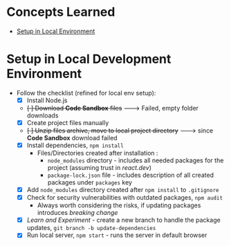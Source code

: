 # Concepts Learned
- [Setup in Local Environment](#setup-in-local-development-environment)


# Setup in Local Development Environment
- Follow the checklist (refined for local env setup):
    - [X] Install Node.js
    - <s>[ ] Download **Code Sandbox** files</s> ---> Failed, empty folder downloads
    - [X] Create project files manually
    - <s>[ ] Unzip files archive, move to local project directory</s> ---> since **Code Sandbox** download failed
    - [X] Install dependencies, `npm install`
        - Files/Directories created after installation : 
            - `node_modules` directory - includes all needed packages for the project (assuming trust in *react.dev*)
            - `package-lock.json` file - includes description of all created packages under `packages` key
    - [X] Add `node_modules` directory created after `npm install` to `.gitignore`
    - [X] Check for security vulnerabilities with outdated packages, `npm audit`
        - Always worth considering the risks, if updating packages introduces *breaking change*
    - [X] *Learn and Experiment* - create a new branch to handle the package updates, `git branch -b update-dependencies`
    - [X] Run local server, `npm start` - runs the server in default browser 
